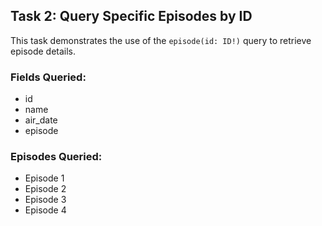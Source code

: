 ## Task 2: Query Specific Episodes by ID

This task demonstrates the use of the `episode(id: ID!)` query to retrieve episode details.

### Fields Queried:
- id
- name
- air_date
- episode

### Episodes Queried:
- Episode 1
- Episode 2
- Episode 3
- Episode 4
